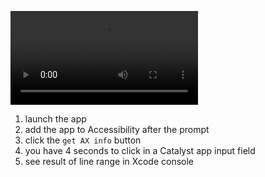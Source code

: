 ![yes](https://raw.githubusercontent.com/godbout/AXBugsWithCatalystApps/master/assets/AXBugsWithCatalystApps.mp4 "hehe")

1. launch the app
2. add the app to Accessibility after the prompt
3. click the `get AX info` button
4. you have 4 seconds to click in a Catalyst app input field
5. see result of line range in Xcode console

